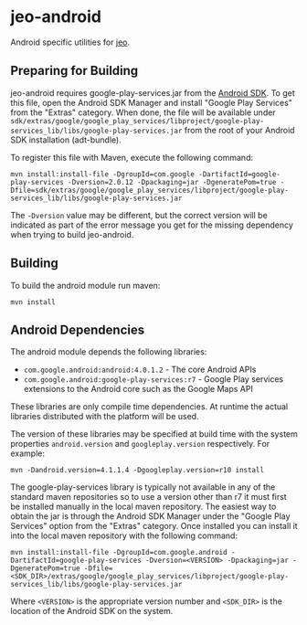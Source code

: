 # jeo-android

Android specific utilities for [jeo](https://github.com/jdeolive/jeo/).

## Preparing for Building

jeo-android requires google-play-services.jar from the [Android SDK](http://developer.android.com/sdk/index.html). To get this file, open the
Android SDK Manager and install "Google Play Services" from the "Extras" category. When done, the file will be available under `sdk/extras/google/google_play_services/libproject/google-play-services_lib/libs/google-play-services.jar` from the root of your Android SDK installation (adt-bundle).

To register this file with Maven, execute the following command:

    mvn install:install-file -DgroupId=com.google -DartifactId=google-play-services -Dversion=2.0.12 -Dpackaging=jar -DgeneratePom=true -Dfile=sdk/extras/google/google_play_services/libproject/google-play-services_lib/libs/google-play-services.jar

The `-Dversion` value may be different, but the correct version will be indicated as part of the error message you get for the missing dependency when trying to build jeo-android.

## Building

To build the android module run maven:

    mvn install

## Android Dependencies

The android module depends the following libraries:

* `com.google.android:android:4.0.1.2` - The core Android APIs
* `com.google.android:google-play-services:r7` - Google Play services 
extensions to the Android core such as the Google Maps API

These libraries are only compile time dependencies. At runtime the actual 
libraries distributed with the platform will be used. 

The version of these libraries may be specified at build time with the 
system properties `android.version` and `googleplay.version` respectively. For
example:

    mvn -Dandroid.version=4.1.1.4 -Dgoogleplay.version=r10 install

The google-play-services library is typically not available in any of the 
standard maven repositories so to use a version other than r7 it must first be
installed manually in the local maven repository. The easiest way to obtain 
the jar is through the Android SDK Manager under the "Google Play Services" 
option from the "Extras" category. Once installed you can install it into the 
local maven repository with the following command:

    mvn install:install-file -DgroupId=com.google.android -DartifactId=google-play-services -Dversion=<VERSION> -Dpackaging=jar -DgeneratePom=true -Dfile=<SDK_DIR>/extras/google/google_play_services/libproject/google-play-services_lib/libs/google-play-services.jar

Where `<VERSION>` is the appropriate version number and `<SDK_DIR>` is the 
location of the Android SDK on the system.
